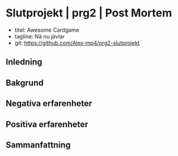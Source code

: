 # Slutprojekt | prg2 | Post Mortem

- titel: Awesome Cardgame
- tagline: Nä nu jävlar
- git: https://github.com/Alex-mp4/prg2-slutprojekt

## Inledning

## Bakgrund

## Negativa erfarenheter

## Positiva erfarenheter

## Sammanfattning
